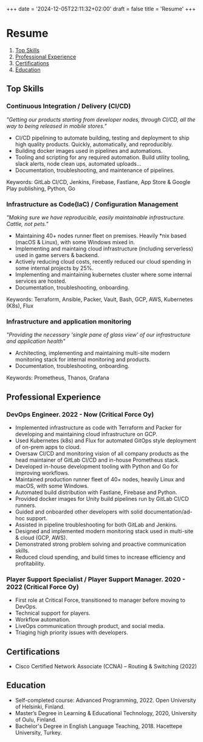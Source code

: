 +++
date = '2024-12-05T22:11:32+02:00'
draft = false
title = 'Resume'
+++
# Resume
1. [Top Skills](#top-skills)
2. [Professional Experience](#professional-experience)
3. [Certifications](#certifications)
4. [Education](#education)

## Top Skills
### Continuous Integration / Delivery (CI/CD)

*"Getting our products starting from developer nodes, through CI/CD, all the way to being released in mobile stores."*

- CI/CD pipelining to automate building, testing and deployment to ship high quality products. Quickly, automatically, and reproducibly.
- Building docker images used in pipelines and automations.
- Tooling and scripting for any required automation. Build utility tooling, slack alerts, node clean ups, automated uploads...
- Documentation, troubleshooting, and maintenance of pipelines.

Keywords: GitLab CI/CD, Jenkins, Firebase, Fastlane, App Store & Google Play publishing, Python, Go

### Infrastructure as Code(IaC) / Configuration Management

*"Making sure we have reproducible, easily maintainable infrastructure. Cattle, not pets."*
- Maintaining 40+ nodes runner fleet on premises. Heavily *nix based (macOS & Linux), with some Windows mixed in.
- Implementing and maintaing cloud infrastructure (including serverless) used in game servers & backend.
- Actively reducing cloud costs, recently reduced our cloud spending in some internal projects by 25%.
- Implementing and maintaining kubernetes cluster where some internal services are hosted.
- Documentation, troubleshooting, onboarding.

Keywords: Terraform, Ansible, Packer, Vault, Bash, GCP, AWS, Kubernetes (K8s), Flux

### Infrastructure and application monitoring

*"Providing the necessary 'single pane of glass view' of our infrastructure and application health"*

- Architecting, implementing and maintaining multi-site modern monitoring stack for internal monitoring and products.
- Documentation, troubleshooting, onboarding.

Keywords: Prometheus, Thanos, Grafana

## Professional Experience
### DevOps Engineer. 2022 - Now (Critical Force Oy)
- Implemented infrastructure as code with Terraform and Packer for developing and maintaining cloud infrastructure on GCP. 
- Used Kubernetes (k8s) and Flux for automated GitOps style deployment of on-prem apps to cloud. 
- Oversaw CI/CD and monitoring vision of all company products as the head maintainer of GitLab CI/CD and in-house Prometheus stack.
- Developed in-house development tooling with Python and Go for improving workflows.
- Maintained production runner fleet of 40+ nodes, heavily Linux and macOS, with some Windows. 
- Automated build distribution with Fastlane, Firebase and Python. 
- Provided docker images for Unity build pipelines run by GitLab CI/CD runners. 
- Guided and onboarded other developers with solid documentation/ad-hoc support.
- Assisted in pipeline troubleshooting for both GitLab and Jenkins. 
- Designed and implemented modern monitoring stack used in multi-site & cloud (GCP, AWS). 
- Demonstrated strong problem solving and proactive communication skills. 
- Reduced cloud spending, and build times to increase efficiency and profitability.

### Player Support Specialist / Player Support Manager. 2020 - 2022 (Critical Force Oy)
- First role at Critical Force, transitioned to manager before moving to DevOps.
- Technical support for players. 
- Workflow automation. 
- LiveOps communication through product, and social media. 
- Triaging high priority issues with developers.

## Certifications
- Cisco Certified Network Associate (CCNA) – Routing & Switching (2022)

## Education
- Self-completed course: Advanced Programming, 2022. Open University of Helsinki, Finland.
- Master’s Degree in Learning & Educational Technology, 2020, University of Oulu, Finland.
- Bachelor's Degree in English Language Teaching, 2018. Hacettepe University, Turkey.
